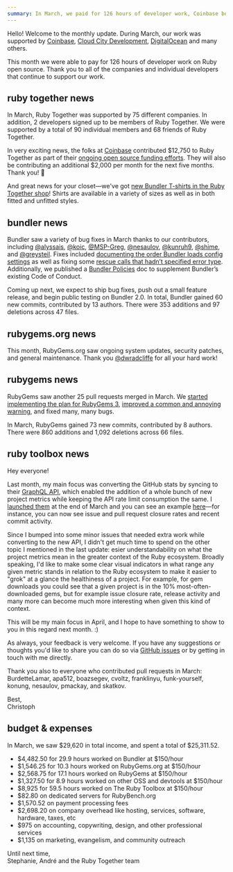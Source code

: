 ```yaml
---
summary: In March, we paid for 126 hours of developer work, Coinbase became a high-profile member, we printed new Bundler shirts, and fixed many bugs.
---
```


Hello! Welcome to the monthly update. During March, our work was supported by [Coinbase](https://coinbase.com), [Cloud City Development](http://www.cloudcity.io), [DigitalOcean](http://www.digitalocean.com) and many others.

This month we were able to pay for 126 hours of developer work on Ruby open source. Thank you to all of the companies and individual developers that continue to support our work.

## ruby together news

In March, Ruby Together was supported by 75 different companies. In addition, 2 developers signed up to be members of Ruby Together. We were supported by a total of 90 individual members and 68 friends of Ruby Together.

In very exciting news, the folks at [Coinbase](https://www.coinbase.com/) contributed $12,750 to Ruby Together as part of their [ongoing open source funding efforts](https://engineering.coinbase.com/coinbase-open-source-fund-ruby-edition-101c04085be0). They will also be contributing an additional $2,000 per month for the next five months. Thank you! 🎉

And great news for your closet—we've got [new Bundler T-shirts in the Ruby Together shop](https://shop.rubytogether.org/products/bundler-t-shirt)! Shirts are available in a variety of sizes as well as in both fitted and unfitted styles.

## bundler news

Bundler saw a variety of bug fixes in March thanks to our contributors, including [@alyssais](https://github.com/alyssais), [@koic](https://github.com/koic), [@MSP-Greg](https://github.com/MSP-Greg), [@nesaulov](https://github.com/nesaulov), [@kunruh9](https://github.com/kunruh9), [@shime](https://github.com/shime), and [@greysteil](https://github.com/greysteil). Fixes included [documenting the order Bundler loads config settings](https://github.com/bundler/bundler/pull/6464) as well as fixing some [rescue calls that hadn’t specified error type](https://github.com/bundler/bundler/pull/6310). Additionally, we published a [Bundler Policies](https://github.com/bundler/bundler/blob/2053d65c974f55fc15196b3ad82d7749750b2a3e/doc/POLICIES.md) doc to supplement Bundler’s existing Code of Conduct.

Coming up next, we expect to ship bug fixes, push out a small feature release, and begin public testing on Bundler 2.0. In total, Bundler gained 60 new commits, contributed by 13 authors. There were 353 additions and 97 deletions across 47 files.

## rubygems.org news

This month, RubyGems.org saw ongoing system updates, security patches, and general maintenance. Thank you [@dwradcliffe](https://github.com/dwradcliffe) for all your hard work!

## rubygems news

RubyGems saw another 25 pull requests merged in March. We [started implementing the plan for RubyGems 3](https://github.com/rubygems/rubygems/pull/2182), [improved a common and annoying warning](https://github.com/rubygems/rubygems/pull/2242), and fixed many, many bugs.

In March, RubyGems gained 73 new commits, contributed by 8 authors. There were 860 additions and 1,092 deletions across 66 files.

## ruby toolbox news

Hey everyone!

Last month, my main focus was converting the GitHub stats by syncing to their [GraphQL API](https://developer.github.com/v4/), which enabled the addition of a whole bunch of new project metrics while keeping the API rate limit consumption the same. I [launched them](https://twitter.com/TheDeadSerious/status/979097768177422337) at the end of March and you can see an example [here](https://www.ruby-toolbox.com/projects/hanami)—for instance, you can now see issue and pull request closure rates and recent commit activity.

Since I bumped into some minor issues that needed extra work while converting to the new API, I didn't get much time to spend on the other topic I mentioned in the last update: esier understandability on what the project metrics mean in the greater context of the Ruby ecosystem. Broadly speaking, I'd like to make some clear visual indicators in what range any given metric stands in relation to the Ruby ecosystem to make it easier to "grok" at a glance the healthiness of a project. For example, for gem downloads you could see that a given project is in the 10% most-often-downloaded gems, but for example issue closure rate, release activity and many more can become much more interesting when given this kind of context.

This will be my main focus in April, and I hope to have something to show to you in this regard next month. :)

As always, your feedback is very welcome. If you have any suggestions or thoughts you'd like to share you can do so via [GitHub issues](https://github.com/rubytoolbox/rubytoolbox/issues) or by getting in touch with me directly.

Thank you also to everyone who contributed pull requests in March: BurdetteLamar, apa512, boazsegev, cvoltz, franklinyu, funk-yourself, konung, nesaulov, pmackay, and skatkov.

Best,<br>
Christoph

## budget &amp; expenses

In March, we saw $29,620 in total income, and spent a total of $25,311.52.

* $4,482.50 for 29.9 hours worked on Bundler at $150/hour
* $1,546.25 for 10.3 hours worked on RubyGems.org at $150/hour
* $2,568.75 for 17.1 hours worked on RubyGems at $150/hour
* $1,327.50 for 8.9 hours worked on other OSS and devtools at $150/hour
* $8,925 for 59.5 hours worked on The Ruby Toolbox at $150/hour
* $82.80 on dedicated servers for RubyBench.org
* $1,570.52 on payment processing fees
* $2,698.20 on company overhead like hosting, services, software, hardware, taxes, etc
* $975 on accounting, copywriting, design, and other professional services
* $1,135 on marketing, evangelism, and community outreach

Until next time,<br>
Stephanie, André and the Ruby Together team
